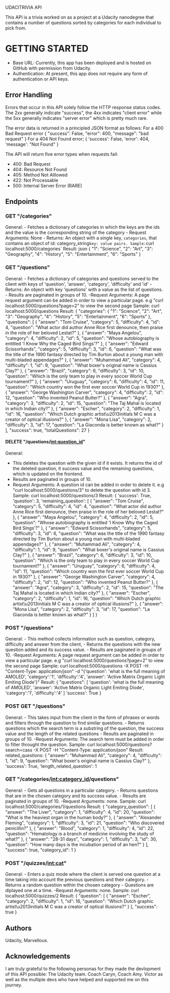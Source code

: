 UDACITRIVIA API

This API is a trivia worked on as a project at a Udacity nanodegree that contains a number of questions sorted by categories for each individual to pick from.

# GETTING STARTED

- Base URL: Currently, this app has been deployed and is hosted on GitHub with permission from Udacity.
- Authentication: At present, this app does not require any form of authentication or API keys.

## Error Handling

Errors that occur in this API solely follow the HTTP response status codes. The 2xx generally indicate "success", the 4xx indicates "client error" while the 5xx generally indicates "server error" which is pretty much rare.

The error data is returned in a principled JSON format as follows:
For a 400 Bad Request error
{
"success": False,
"error": 400,
"message": "bad request"
}
For a 404 Not Found error;
{
'success': False,
'error': 404,
'message': "Not Found"
}

The API will return five error types when requests fail:

- 400: Bad Request
- 404: Resource Not Found
- 405: Method Not Alllowed
- 422: Not Processable
- 500: Internal Server Error (RARE)

## Endpoints

### GET "/categories"

General: - Fetches a dictionary of categories in which the keys are the ids and the value is the corresponding string of the category - Request Arguments: None - Returns: An object with a single key, `categories`, that contains an object of id: category_string`key: value pairs. Sample:`curl localhost:5000/categories`
Result:
json
{
"1": "Science",
"2": "Art",
"3": "Geography",
"4": "History",
"5": "Entertainment",
"6": "Sports"
}

### GET "/questions"

General: - Fetches a dictionary of categories and questions served to the client with keys of 'question', 'answer', 'category', 'difficulty' and 'id' - Returns: An object with key 'questions' with a value as the list of questions. - Results are paginated in groups of 10.
-Request Arguments: A page request argument can be added in order to view a particular page. e.g "curl localhost:5000/questions?page=2" to view the second page
Sample:
curl localhost:5000/questions
Result:
{
"categories": {
"1": "Science",
"2": "Art",
"3": "Geography",
"4": "History",
"5": "Entertainment",
"6": "Sports"
},
"questions": [
{
"answer": "Tom Cruise",
"category": 5,
"difficulty": 4,
"id": 4,
"question": "What actor did author Anne Rice first denounce, then praise in the role of her beloved Lestat?"
},
{
"answer": "Maya Angelou",
"category": 4,
"difficulty": 2,
"id": 5,
"question": "Whose autobiography is entitled 'I Know Why the Caged Bird Sings'?"
},
{
"answer": "Edward Scissorhands",
"category": 5,
"difficulty": 3,
"id": 6,
"question": "What was the title of the 1990 fantasy directed by Tim Burton about a young man with multi-bladed appendages?"
},
{
"answer": "Muhammad Ali",
"category": 4,
"difficulty": 1,
"id": 9,
"question": "What boxer's original name is Cassius Clay?"
},
{
"answer": "Brazil",
"category": 6,
"difficulty": 3,
"id": 10,
"question": "Which is the only team to play in every soccer World Cup tournament?"
},
{
"answer": "Uruguay",
"category": 6,
"difficulty": 4,
"id": 11,
"question": "Which country won the first ever soccer World Cup in 1930?"
},
{
"answer": "George Washington Carver",
"category": 4,
"difficulty": 2,
"id": 12,
"question": "Who invented Peanut Butter?"
},
{
"answer": "Agra",
"category": 3,
"difficulty": 2,
"id": 15,
"question": "The Taj Mahal is located in which Indian city?"
},
{
"answer": "Escher",
"category": 2,
"difficulty": 1,
"id": 16,
"question": "Which Dutch graphic artist\u2013initials M C was a creator of optical illusions?"
},
{
"answer": "Mona Lisa",
"category": 2,
"difficulty": 3,
"id": 17,
"question": "La Giaconda is better known as what?"
}
],
"success": true,
"totalQuestions": 27
}

#### DELETE "/questions/<int:question_id>"

General:

- This deletes the question with the given id if it exists. It returns the id of the deleted question, it success value and the remaining questions, which is updated on the frontend.
- Results are paginated in groups of 10.
- Request Arguments: A question id can be added in order to delete it. e.g "curl localhost:5000/questions/3" to delete the question with id 3.
  Sample:
  curl localhost:5000/questions/3
  Result:
  {
  'success': True,
  'question': 3,
  'remaining_question': [
  {
  "answer": "Tom Cruise",
  "category": 5,
  "difficulty": 4,
  "id": 4,
  "question": "What actor did author Anne Rice first denounce, then praise in the role of her beloved Lestat?"
  },
  {
  "answer": "Maya Angelou",
  "category": 4,
  "difficulty": 2,
  "id": 5,
  "question": "Whose autobiography is entitled 'I Know Why the Caged Bird Sings'?"
  },
  {
  "answer": "Edward Scissorhands",
  "category": 5,
  "difficulty": 3,
  "id": 6,
  "question": "What was the title of the 1990 fantasy directed by Tim Burton about a young man with multi-bladed appendages?"
  },
  {
  "answer": "Muhammad Ali",
  "category": 4,
  "difficulty": 1,
  "id": 9,
  "question": "What boxer's original name is Cassius Clay?"
  },
  {
  "answer": "Brazil",
  "category": 6,
  "difficulty": 3,
  "id": 10,
  "question": "Which is the only team to play in every soccer World Cup tournament?"
  },
  {
  "answer": "Uruguay",
  "category": 6,
  "difficulty": 4,
  "id": 11,
  "question": "Which country won the first ever soccer World Cup in 1930?"
  },
  {
  "answer": "George Washington Carver",
  "category": 4,
  "difficulty": 2,
  "id": 12,
  "question": "Who invented Peanut Butter?"
  },
  {
  "answer": "Agra",
  "category": 3,
  "difficulty": 2,
  "id": 15,
  "question": "The Taj Mahal is located in which Indian city?"
  },
  {
  "answer": "Escher",
  "category": 2,
  "difficulty": 1,
  "id": 16,
  "question": "Which Dutch graphic artist\u2013initials M C was a creator of optical illusions?"
  },
  {
  "answer": "Mona Lisa",
  "category": 2,
  "difficulty": 3,
  "id": 17,
  "question": "La Giaconda is better known as what?"
  }
  ]
  }

### POST "/questions"

General: - This method collects information such as question, category, difficulty and answer from the client, - Returns the questions with the new question added and its success value. - Results are paginated in groups of 10.
-Request Arguments: A page request argument can be added in order to view a particular page. e.g "curl localhost:5000/questions?page=2" to view the second page
Sample:
curl localhost:5000/questions -X POST -H "Content-Type: application/json" -d "{'question': 'what is the full meaning of AMOLED', 'category':'1', 'difficulty':'4', 'answer': 'Active Matrix Organic Light Emiting Diode'}"
Result:
{
"questions": [
'question': 'what is the full meaning of AMOLED',
'answer': 'Active Matrix Organic Light Emiting Diode',
'category':'1',
'difficulty':'4'
]
'success': True
}

### POST GET "/questions"

General: - This takes input from the client in the form of phrases or words and filters through the question to find similar questions. - Returns questions which the search term is a substring of the question, the success value and the length of the related questions - Results are paginated in groups of 10.
-Request Arguments: The search term must be added in order to filter throught the question.
Sample:
curl localhost:5000/questions?search=cass -X POST -H "Content-Type: application/json"
Result:
related_questions: {
"answer": "Muhammad Ali",
"category": 4,
"difficulty": 1,
"id": 9,
"question": "What boxer's original name is Cassius Clay?"
},
'success': True,
'length_related_question': 1

### GET "/categories/<int:category_id>/questions"

General: - Gets all questions in a particular category. - Returns questions that are in the chosen category and its success value. - Results are paginated in groups of 10.
-Request Arguments: none.
Sample:
curl localhost:5000/categories/1/questions
Result:
{
"category_question": [
{
"answer": "The Liver",
"category": 1,
"difficulty": 4,
"id": 20,
"question": "What is the heaviest organ in the human body?"
},
{
"answer": "Alexander Fleming",
"category": 1,
"difficulty": 3,
"id": 21,
"question": "Who discovered penicillin?"
},
{
"answer": "Blood",
"category": 1,
"difficulty": 4,
"id": 22,
"question": "Hematology is a branch of medicine involving the study of what?"
},
{
"answer": "28-31 days",
"category": 1,
"difficulty": 3,
"id": 30,
"question": "How many days is the incubation period of an hen?"
}
],
"success": true,
"category_id": 1
}

### POST "/quizzes/<int:cat>"

General: - Enters a quiz mode where the client is served one question at a time taking into account the previous questions and their category. - Returns a random question within the chosen category - Questions are diplayed one at a time.
-Request Arguments: none.
Sample:
curl localhost:5000/quizzes/2
Result:
{
"question": [
{
"answer": "Escher",
"category": 2,
"difficulty": 1,
"id": 16,
"question": "Which Dutch graphic artist\u2013initials M C was a creator of optical illusions?"
}
],
"success": true
}

## Authors

Udacity, Marvellous.

## Acknowledgements

I am truly grateful to the following personas for they made the devlopment of this API possible:
  The Udacity team.
  Coach Caryn, Coach Amy. 
  Victor as well as the multiple devs who have helped and supported me on this journey.
